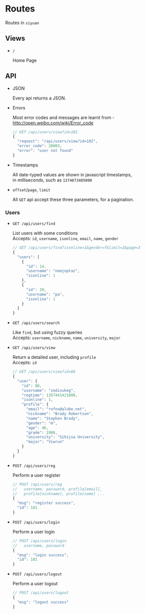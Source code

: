 # Routes

Routes in `siyuan`

## Views

- `/`

	Home Page

## API

- JSON

	Every api returns a JSON.

- Errors

	Most error codes and messages are learnt from -<br>
	<http://open.weibo.com/wiki/Error_code>
	```js
	// GET /api/users/view?id=102
	{
      "request": "/api/users/view?id=102",
      "error_code": 20003,
      "error": "user not found"
    }
	```

- Timestamps

	All date-typed values are shown in javascript timestamps,<br>
	in milliseconds, such as `1374873405000`

- `offset`/`page`, `limit`

	All `GET` api accept these three parameters, for a pagination.

### Users

- `GET /api/users/find`

	List users with some conditions<br>
	Accepts: `id`, `username`, `isonline`, `email`, `name`, `gender`
	```js
	// GET /api/users/find?isonline=1&gender=f&limit=2&page=3
	{
      "users": [
        {
          "id": 14,
          "username": "nemjoptaz",
          "isonline": 1
        },
        {
          "id": 20,
          "username": "pa",
          "isonline": 1
        }
      ]
    }
	```

- `GET /api/users/search`

	Like `find`, but using fuzzy queries<br>
	Accepts: `username`, `nickname`, `name`, `university`, `major`

- `GET /api/users/view`

	Return a detailed user, including `profile`<br>
	Accepts: `id`
	```js
	// GET /api/users/view?id=88
	{
      "user": {
        "id": 88,
        "username": "zodisukeg",
        "regtime": 1357441421000,
        "isonline": 1,
        "profile": {
          "email": "rofno@alube.net",
          "nickname": "Brady Robertson",
          "name": "Stephen Brady",
          "gender": "m",
          "age": 46,
          "grade": 1986,
          "university": "Sihijsa University",
          "major": "Viwrun"
        }
      }
    }
	```

- `POST /api/users/reg`

	Perform a user register
	```js
	// POST /api/users/reg
	//   username, password, profile[email],
	//   profile[nickname], profile[name] ...
	{
	  "msg": "register success",
      "id": 101
    }
	```
- `POST /api/users/login`

	Perform a user login
	```js
	// POST /api/users/login
	//   username, password
	{
	  "msg": "login success",
      "id": 101
    }
	```

- `POST /api/users/logout`

	Perform a user logout
	```js
	// POST /api/users/logout
	{
      "msg": "logout success"
    }
	```
